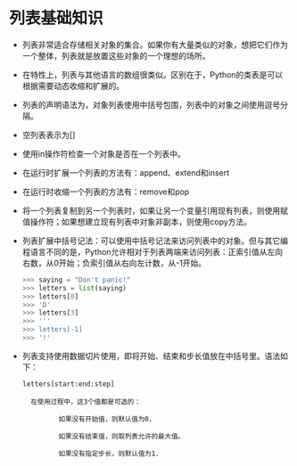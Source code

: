 # 列表基础知识

- 列表非常适合存储相关对象的集合。如果你有大量类似的对象，想把它们作为一个整体，列表就是放置这些对象的一个理想的场所。

- 在特性上，列表与其他语言的数组很类似。区别在于，Python的类表是可以根据需要动态收缩和扩展的。

- 列表的声明语法为，对象列表使用中括号包围，列表中的对象之间使用逗号分隔。

- 空列表表示为[]

- 使用in操作符检查一个对象是否在一个列表中。

- 在运行时扩展一个列表的方法有：append、extend和insert

- 在运行时收缩一个列表的方法有：remove和pop



- 将一个列表复制到另一个列表时，如果让另一个变量引用现有列表，则使用赋值操作符；如果想建立现有列表中对象非副本，则使用copy方法。

- 列表扩展中括号记法：可以使用中括号记法来访问列表中的对象。但与其它编程语言不同的是，Python允许相对于列表两端来访问列表：正索引值从左向右数，从0开始；负索引值从右向左计数，从-1开始。

  ```python
  >>> saying = "Don't panic!"
  >>> letters = list(saying)
  >>> letters[0]
  >>> 'D'
  >>> letters[3]
  >>> '''
  >>> letters[-1]
  >>> '!'
  
  ```

- 列表支持使用数据切片使用，即将开始、结束和步长值放在中括号里。语法如下：

  ```python
  letters[start:end:step]
  ```

        在使用过程中，这3个值都是可选的：

               如果没有开始值，则默认值为0，

               如果没有结束值，则取列表允许的最大值。

               如果没有指定步长，则默认值为1.



                          
